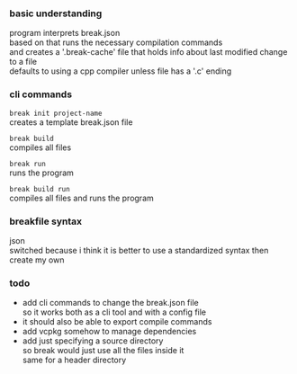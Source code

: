 ### basic understanding
program interprets break.json  
based on that runs the necessary compilation commands  
and creates a '.break-cache' file that holds info about last modified change to a file  
defaults to using a cpp compiler unless file has a '.c' ending

### cli commands
` break init project-name `  
creates a template break.json file

` break build `  
compiles all files

` break run `  
runs the program

` break build run `  
compiles all files and runs the program

### breakfile syntax
json  
switched because i think it is better to use a standardized syntax then create my own

### todo
- add cli commands to change the break.json file  
    so it works both as a cli tool and with a config file
- it should also be able to export compile commands
- add vcpkg somehow to manage dependencies
- add just specifying a source directory  
    so break would just use all the files inside it  
    same for a header directory
